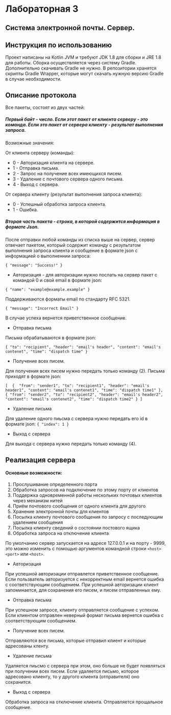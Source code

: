 # Лабораторная 3 
## Система электронной почты. Сервер.
## Инструкция по использованию
Проект написаны на Kotlin JVM и требуют JDK 1.8 для сборки и JRE 1.8 для работы. Сборка осуществляется через систему Gradle. Дополнительно скачивать Gradle не нужно. В репозитории хранятся скрипты Gradle Wrapper, которые могут скачать нужную версию Gradle в случае необходимости. 
## Описание протокола

Все пакеты, состоят из двух частей:

##### Первый байт - число. Если этот пакет от клиента серверу - это команда. Если это пакет от сервера клиенту - результат выполнения запроса.

Возможные значения:

От клиента серверу (команды):

 - 0 - Авторизация клиента на сервере.
 - 1 - Отправка письма.
 - 2 - Запрос на получение всех имеющихся писем.
 - 3 - Удаление с почтового сервера одного письма.
 - 4 - Выход с сервера.
 
От сервера клиенту (результат выполнения запроса клиента):

 - 0 - Успешный обработка запроса клиента.
 - 1 - Ошибка. 
 
##### Вторая часть пакета - строка, в которой содержится информация в формате Json.

После отправки любой команды из списка выше на сервер, сервер отвечает пакетом, который содержит команду с результатом выполнения запроса клиента и сообщение в формате json с информацией о выполненнии запроса:

`
{
  "message": "Success!"
}
`

* Авторизация - для авторизации нужно послать на сервер пакет с командой 0 и свой email в формате json:

`
{
  "name": "example@example.example"
}
`

Поддерживаются форматы email по стандарту RFC 5321.

`
{
  "message": "Incorrect Email"
}
`

В случае успеха вернется приветственное сообщение.

* Отправка письма

Письма обрабатываются в формате json:

`
{
  "to": "recipient",
  "header": "email's header",
  "content": "email's contenet",
  "time": "dispatch time"
}
`

* Получение всех писем. 

Для получения всех писем нужно передать только команду (2). Письма приходят в формате json:

`
[ 
{ 
  "from": "sender1",
  "to": "recipient1",
  "header": "email's header1",
  "content": "email's contenet1",
  "time": "dispatch time1"
},
{
  "from": "sender2",
  "to": "recipient2",
  "header": "email's header2",
  "content": "email's contenet2",
  "time": "dispatch time2"
}
]
`

* Удаление письма

Для удаление одного пиьсма с сервера нужно передать его id в формате json:
`
{
  "index": 1
}
`

* Выход с сервера

Для выхода с сервера нужно передать только команду (4).

## Реализация сервера
#### Основные возможности:

1) Прослушивание определенного порта
2) Обработка запросов на подключение по этому порту от клиентов
3) Поддержка одновременной работы нескольких почтовых клиентов
через механизм нитей
4) Приём почтового сообщения от одного клиента для другого
5) Хранение электронной почты для клиентов
6) Посылка клиенту почтового сообщения по запросу с последующим
удалением сообщения
7) Посылка клиенту сведений о состоянии постового ящика
8) Обработка запроса на отключение клиента

По умолчанию сервер запускаeтся на адресе 127.0.0.1 и на порту - 9999, это можно изменить с помощью аргументов командной строки `<host> <port>` или `<host>`.

* Авторизация

При успешной авторизации отправлется приветственное сообщение. Если пользватель авторизуется с некорректным email вернется ошибка с соответствующим сообщением. 
При успешной авторизации клиент запоминается, для сохранения его писем, и писем отправленных ему.

* Отправка письма 

При успешном запросе, клиенту отправляется сообщение с успехом. Если клиентом отправлен неверный формат письма вернется ошибка с соответствующим сообщением. 

* Получение всех писем. 

Отправляются все письма, которые отправил клиент и которые адресованы кленту. 

* Удаление письма

Удаляется пиьсмо с сервера при этом, оно больше не будет появляться при получении всех писем. Если удаляется письмо, которое адресовано клиенту, то у другого клиента (отправителя) оно сохранится.

* Выход с сервера

Обработка запроса на отключение клиента. Отправляется прощальное сообщение. 
